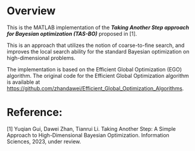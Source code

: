 # Overview

This is the MATLAB implementation of the ***Taking Another Step approach for Bayesian optimization (TAS-BO)*** proposed in [1].  

This is an approach that utilizes the notion of coarse-to-fine search,  and improves the local search ability for the standard Bayesian optimization on high-dimensional problems. 

The implementation is based on the Efficient Global Optimization (EGO) algorithm. The original code for the Efficient Global Optimization algorithm is available at https://github.com/zhandawei/Efficient_Global_Optimization_Algorithms. 

# Reference:

[1] Yuqian Gui, Dawei Zhan, Tianrui Li. Taking Another Step: A Simple Approach to High-Dimensional Bayesian Optimization. Information Sciences, 2023, under review. 

